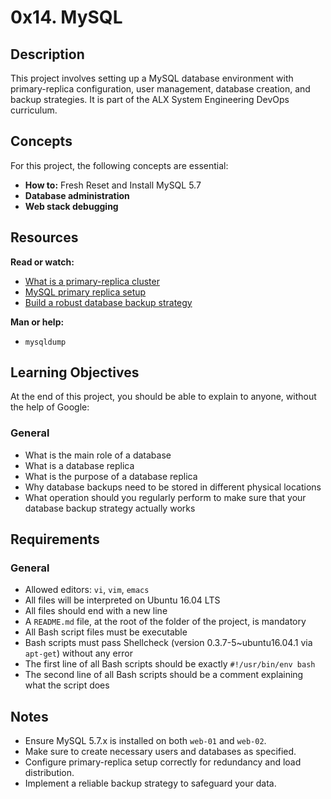 # 0x14. MySQL

## Description

This project involves setting up a MySQL database environment with primary-replica configuration, user management, database creation, and backup strategies. It is part of the ALX System Engineering DevOps curriculum.

## Concepts

For this project, the following concepts are essential:

- **How to:** Fresh Reset and Install MySQL 5.7
- **Database administration**
- **Web stack debugging**

## Resources

**Read or watch:**

- [What is a primary-replica cluster](https://www.digitalocean.com/community/tutorials/understanding-mysql-replication)
- [MySQL primary replica setup](https://www.digitalocean.com/community/tutorials/how-to-set-up-master-slave-replication-in-mysql)
- [Build a robust database backup strategy](https://www.percona.com/blog/2016/10/12/mysql-backup-strategies-and-implementation/)

**Man or help:**

- `mysqldump`

## Learning Objectives

At the end of this project, you should be able to explain to anyone, without the help of Google:

### General

- What is the main role of a database
- What is a database replica
- What is the purpose of a database replica
- Why database backups need to be stored in different physical locations
- What operation should you regularly perform to make sure that your database backup strategy actually works

## Requirements

### General

- Allowed editors: `vi`, `vim`, `emacs`
- All files will be interpreted on Ubuntu 16.04 LTS
- All files should end with a new line
- A `README.md` file, at the root of the folder of the project, is mandatory
- All Bash script files must be executable
- Bash scripts must pass Shellcheck (version 0.3.7-5~ubuntu16.04.1 via `apt-get`) without any error
- The first line of all Bash scripts should be exactly `#!/usr/bin/env bash`
- The second line of all Bash scripts should be a comment explaining what the script does

## Notes

- Ensure MySQL 5.7.x is installed on both `web-01` and `web-02`.
- Make sure to create necessary users and databases as specified.
- Configure primary-replica setup correctly for redundancy and load distribution.
- Implement a reliable backup strategy to safeguard your data.
